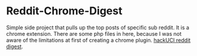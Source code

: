 Reddit-Chrome-Digest
====================
Simple side project that pulls up the top posts of specific sub reddit. It is a chrome extension. There are some php files in here, because I was not aware of the limitations at first of creating a chrome plugin. [hackUCI reddit digest](https://chrome.google.com/webstore/detail/hackuci-reddit-digest/bnmllhhcaoecnjcegoekdecjapabdpnh).
